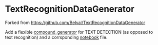 # TextRecognitionDataGenerator 

Forked from https://github.com/Belval/TextRecognitionDataGenerator

Add a flexible [compound_generator](https://github.com/qf6101/TextRecognitionDataGenerator/blob/master/trdg/generators/compound_generator.py) for TEXT DETECTION (as opposed to text recognition) and a corrsponding [notebook](https://github.com/qf6101/TextRecognitionDataGenerator/blob/39bba3b7a79d8c5c067bd88a642bb8d295ef0dc5/notebook/gen_images.ipynb) file.
